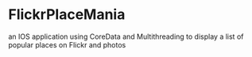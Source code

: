 # FlickrPlaceMania
an IOS application using CoreData and Multithreading to display a list of popular places on Flickr and photos
